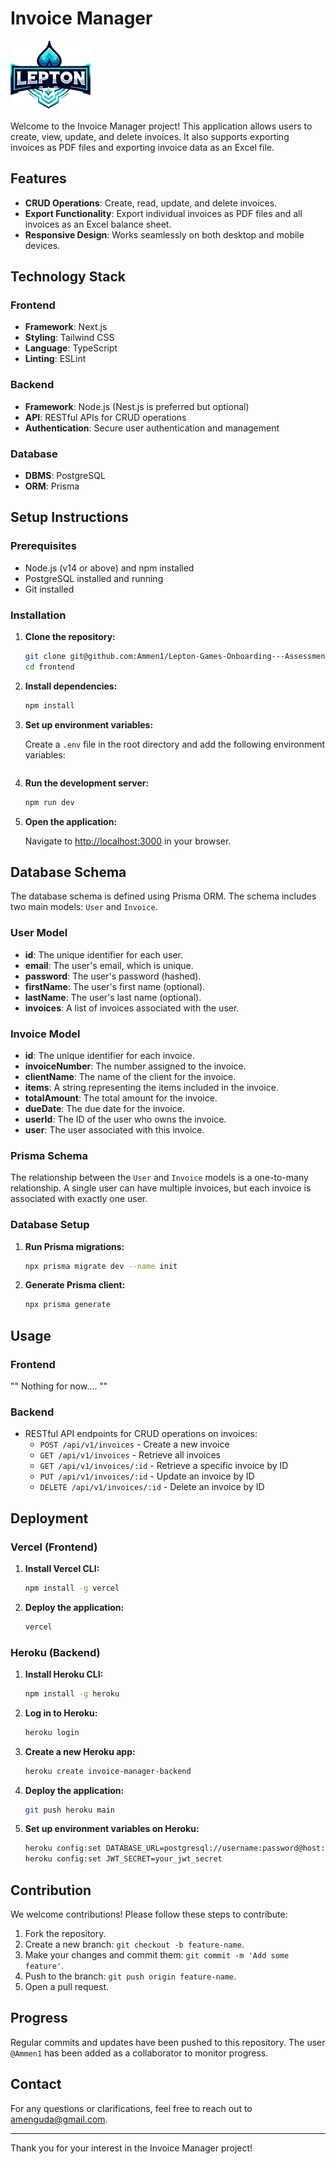 # Invoice Manager

![Description of Image](logo.webp)

Welcome to the Invoice Manager project! This application allows users to create, view, update, and delete invoices. It also supports exporting invoices as PDF files and exporting invoice data as an Excel file.

## Features

- **CRUD Operations**: Create, read, update, and delete invoices.
- **Export Functionality**: Export individual invoices as PDF files and all invoices as an Excel balance sheet.
- **Responsive Design**: Works seamlessly on both desktop and mobile devices.

## Technology Stack

### Frontend

- **Framework**: Next.js
- **Styling**: Tailwind CSS
- **Language**: TypeScript
- **Linting**: ESLint

### Backend

- **Framework**: Node.js (Nest.js is preferred but optional)
- **API**: RESTful APIs for CRUD operations
- **Authentication**: Secure user authentication and management

### Database

- **DBMS**: PostgreSQL
- **ORM**: Prisma

## Setup Instructions

### Prerequisites

- Node.js (v14 or above) and npm installed
- PostgreSQL installed and running
- Git installed

### Installation

1. **Clone the repository:**

   ```bash
   git clone git@github.com:Ammen1/Lepton-Games-Onboarding---Assessment.git
   cd frontend
   ```

2. **Install dependencies:**

   ```bash
   npm install
   ```

3. **Set up environment variables:**

   Create a `.env` file in the root directory and add the following environment variables:

   ```env
   
   ```

4. **Run the development server:**

   ```bash
   npm run dev
   ```

5. **Open the application:**

   Navigate to [http://localhost:3000](http://localhost:3000) in your browser.


## Database Schema

The database schema is defined using Prisma ORM. The schema includes two main models: `User` and `Invoice`.

### User Model

- **id**: The unique identifier for each user.
- **email**: The user's email, which is unique.
- **password**: The user's password (hashed).
- **firstName**: The user's first name (optional).
- **lastName**: The user's last name (optional).
- **invoices**: A list of invoices associated with the user.

### Invoice Model

- **id**: The unique identifier for each invoice.
- **invoiceNumber**: The number assigned to the invoice.
- **clientName**: The name of the client for the invoice.
- **items**: A string representing the items included in the invoice.
- **totalAmount**: The total amount for the invoice.
- **dueDate**: The due date for the invoice.
- **userId**: The ID of the user who owns the invoice.
- **user**: The user associated with this invoice.

### Prisma Schema

The relationship between the `User` and `Invoice` models is a one-to-many relationship. A single user can have multiple invoices, but each invoice is associated with exactly one user.


### Database Setup

1. **Run Prisma migrations:**

   ```bash
   npx prisma migrate dev --name init

   ```

2. **Generate Prisma client:**

   ```bash
   npx prisma generate

   ```

## Usage

### Frontend
""
Nothing for now....
""

### Backend

- RESTful API endpoints for CRUD operations on invoices:
  - `POST /api/v1/invoices` - Create a new invoice
  - `GET /api/v1/invoices` - Retrieve all invoices
  - `GET /api/v1/invoices/:id` - Retrieve a specific invoice by ID
  - `PUT /api/v1/invoices/:id` - Update an invoice by ID
  - `DELETE /api/v1/invoices/:id` - Delete an invoice by ID

## Deployment

### Vercel (Frontend)

1. **Install Vercel CLI:**

   ```bash
   npm install -g vercel
   ```

2. **Deploy the application:**

   ```bash
   vercel
   ```

### Heroku (Backend)

1. **Install Heroku CLI:**

   ```bash
   npm install -g heroku
   ```

2. **Log in to Heroku:**

   ```bash
   heroku login
   ```

3. **Create a new Heroku app:**

   ```bash
   heroku create invoice-manager-backend
   ```

4. **Deploy the application:**

   ```bash
   git push heroku main
   ```

5. **Set up environment variables on Heroku:**

   ```bash
   heroku config:set DATABASE_URL=postgresql://username:password@host:port/database
   heroku config:set JWT_SECRET=your_jwt_secret
   ```

## Contribution

We welcome contributions! Please follow these steps to contribute:

1. Fork the repository.
2. Create a new branch: `git checkout -b feature-name`.
3. Make your changes and commit them: `git commit -m 'Add some feature'`.
4. Push to the branch: `git push origin feature-name`.
5. Open a pull request.

## Progress

Regular commits and updates have been pushed to this repository. The user `@Ammen1` has been added as a collaborator to monitor progress.

## Contact

For any questions or clarifications, feel free to reach out to [amenguda@gmail.com](amenguda@gmail.com).

---

Thank you for your interest in the Invoice Manager project!

```

